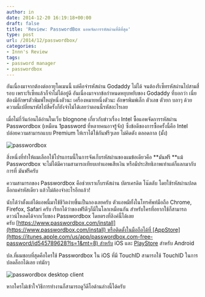 ```yaml
---
author: in
date: 2014-12-20 16:19:18+00:00
draft: false
title: 'Review: PasswordBox แอพจัดการรหัสผ่านที่ดีที่สุด'
type: post
url: /2014/12/passwordbox/
categories:
- Innn's Review
tags:
- password manager
- passwordbox
---
```


อันเนื่องมาจากต้องต่ออายุโดเมนนี้ แต่คือจำรหัสผ่าน Godaddy ไม่ได้ จนต้องรีเซ็ทรหัสผ่านไปสามสี่รอบ เพราะรีเซ็ทแล้วก็จำไม่ได้อยู่ดี อันเนื่องมาจากข้อกำหนดหยุบหยับของ Godaddy ที่บอกว่า เนี่ย ต้องมีอักษรตัวพิมพ์ใหญ่หนึ่งตัวนะ เครื่องหมายหนึ่งตัวนะ อักษรพิมพ์เล็ก ตัวเลข ตัวยก บลาๆ ด้วยความนี้เปลี่ยนรหัสไปสี่ครั้งก็ยังจำไม่ได้เลยว่าตอนนี้รหัสอะไรเลย

เมื่อไม่กี่วันก่อนได้อ่านในเว็บ blognone เกี่ยวกับข่าวเรื่อง Intel ซื้อแอพจัดการรหัสผ่าน Passwordbox (เหมือน 1password ที่หลายคนอาจรู้จัก) ซึ่งข้อดีของการซื้อครั้งนี้คือ Intel ปล่อยความสามารถแบบ Premium ให้เราได้ใช้กันฟรีๆเลย ไม่คิดตัง ตลอดกาล (มั้ง)

<!-- more -->

![passwordbox](https://www.innnblog.com/wp-content/uploads/2014/12/passwordbox.jpg)


สิ่งหนึ่งที่ทำให้ผมเลือกใช้โปรแกรมนี้ในการจัดเก็บรหัสผ่านของผมข้อเดียวคือ **มันฟรี **แม้ Passwordbox จะไม่ได้มีความสามารถเทียบเท่าแอพเสียเงิน หรือมีประสิทธิภาพเท่าแต่ก็แลกมากับการที่ มันฟรีครับ

ความสามารถของ Passwordbox คือช่วยเราเก็บรหัสผ่าน บัตรเครดิต โน๊ตลับ โดยใช้รหัสผ่านปลดล็อกแค่รหัสเดียว แล้วไม่ต้องจำอะไรอีกแล้ว!

นับได้ว่าตั้งแต่ได้แอพนี้มาใช้ชีวิตง่ายขึ้นเป็นกองเลยครับ ตัวแอพมีทั้งในโทรศัพท์มือถือ Chrome, Firefox, Safari ครับ เรียกได้ว่าของฟรีดีๆก็มีในโลกเหมือนกัน สำหรับใครที่อยากใช้ก็สามารถดาวน์โหลดได้จากเว็บของ Passwordbox โดยตรงที่ลิงค์นี้ได้เลยครับ [https://www.passwordbox.com/install](https://www.passwordbox.com/install) หรือติดตั้งในมือถือได้ที่ [AppStore](https://itunes.apple.com/us/app/passwordbox.com-free-password/id545789628?ls=1&mt=8) สำหรับ iOS และ [PlayStore](https://play.google.com/store/apps/details?id=com.passwordbox.passwordbox) สำหรับ Android

ปล.ที่ผมชอบที่สุดคือใครใช้ Passwordbox ใน iOS ที่มี TouchID สามารถใช้ TouchID ในการปลดล็อกได้เลย เท่มักๆ

![passwordbox desktop client](https://www.innnblog.com/wp-content/uploads/2014/12/passwordbox-desktop-client-1.jpg)


หากใครไม่เข้าใจวิธีการทำงานก็สามารถดูวีดีโอด้านล่างนี้ได้ครับ




